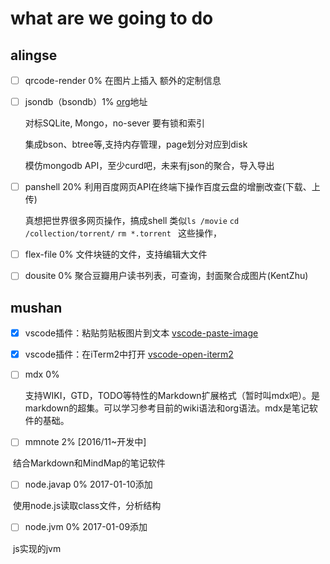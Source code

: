 # what are we going to do

## alingse

- [ ] qrcode-render 0% 在图片上插入 额外的定制信息
  
- [ ] jsondb（bsondb）1% [org](https://github.com/bsondb)地址
  
  对标SQLite, Mongo，no-sever 要有锁和索引
  
  集成bson、btree等,支持内存管理，page划分对应到disk
  
  模仿mongodb API，至少curd吧，未来有json的聚合，导入导出

- [ ] panshell 20% 利用百度网页API在终端下操作百度云盘的增删改查(下载、上传)
  
  真想把世界很多网页操作，搞成shell 类似`ls /movie` `cd /collection/torrent/` `rm *.torrent ` 这些操作，
  
- [ ] flex-file 0% 文件块链的文件，支持编辑大文件

- [ ] dousite 0% 聚合豆瓣用户读书列表，可查询，封面聚合成图片(KentZhu)


## mushan

- [x] vscode插件：粘贴剪贴板图片到文本 [vscode-paste-image](https://github.com/mushanshitiancai/vscode-paste-image)

- [x] vscode插件：在iTerm2中打开 [vscode-open-iterm2](https://github.com/mushanshitiancai/vscode-open-iterm2)

- [ ] mdx 0%

  支持WIKI，GTD，TODO等特性的Markdown扩展格式（暂时叫mdx吧）。是markdown的超集。可以学习参考目前的wiki语法和org语法。mdx是笔记软件的基础。
  
- [ ] mmnote 2% [2016/11~开发中]

  结合Markdown和MindMap的笔记软件
  
- [ ] node.javap 0% 2017-01-10添加

  使用node.js读取class文件，分析结构
  
- [ ] node.jvm 0% 2017-01-09添加

  js实现的jvm
